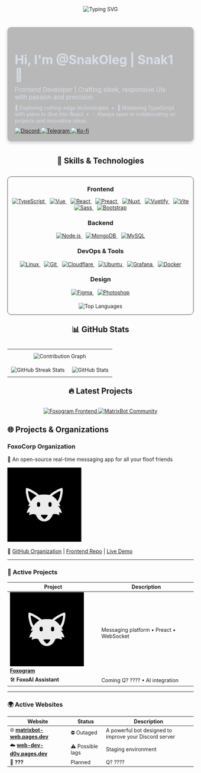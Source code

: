 <!-- Animated Welcome Banner -->
<p align="center">
  <img src="https://readme-typing-svg.demolab.com?font=Jersey+20&size=50&duration=3000&pause=5000&color=F74936&center=true&vCenter=true&random=true&width=435&separator=%3C&lines=Welcome+to+my+profile%3CNice+to+meet+you" alt="Typing SVG" />
</p>

<div style="max-width: 900px; margin: 40px auto; background:rgba(24, 24, 24, 0.30); color: #D8DEE9; border-radius: 10px; padding: 20px; box-shadow: 0 4px 8px rgba(0,0,0,0.2); display: flex; align-items: center;">

  <div style="flex: 1; padding-right: 20px; text-align: left;">
    <h1 style="font-size:2.4em; margin-bottom: 10px;">Hi, I'm <strong>@SnakOleg | Snak1</strong> 👋</h1>
    <p style="font-size:1.2em; margin: 10px 0;">
      Frontend Developer | Crafting sleek, responsive UIs with passion and precision.
    </p>
    <p style="font-size:1em; margin: 10px 0;">
      👀 Exploring cutting-edge technologies &nbsp;&bull;&nbsp; 🌱 Mastering TypeScript with plans to dive into React &nbsp;&bull;&nbsp; 💡 Always open to collaborating on projects and innovative ideas.
    </p>

<!-- Socials Buttons -->
<div>
  <a href="https://discord.com/users/Snak1" target="_blank">
    <img src="https://img.shields.io/badge/Discord-Snak1-7289DA?style=for-the-badge&logo=discord&logoColor=white" alt="Discord">
  </a>
  <a href="https://t.me/The_Nikeri" target="_blank">
    <img src="https://img.shields.io/badge/Telegram-@The__Nikeri-26A5E4?style=for-the-badge&logo=telegram&logoColor=white" alt="Telegram">
  </a>
  <a href="https://ko-fi.com/snakoleg" target="_blank">
    <img src="https://img.shields.io/badge/Buy me a coffee-FF5CA1?style=for-the-badge&logo=ko-fi&logoColor=white" alt="Ko-fi">
  </a>
</div>
</div>
</div>
<!-- Skills Section -->
<h2 align="center">🚀 Skills & Technologies</h2>
<div align="center" style="margin-top: 30px; border: 1px solid #444;border-radius: 10px; max-width: 800px; margin-left: auto; margin-right: auto;">
  <!-- Frontend Skills -->
  <h3 style="margin-bottom: 10px;">Frontend</h3>
  <p>
    <!-- TypeScript -->
    <a href="https://www.typescriptlang.org/" target="_blank" style="margin: 0 5px;">
      <img src="https://go-skill-icons.vercel.app/api/icons?i=ts&theme=dark" alt="TypeScript">
    </a>
    <!-- Vue -->
    <a href="https://vuejs.org/" target="_blank" style="margin: 0 5px;">
      <img src="https://go-skill-icons.vercel.app/api/icons?i=vue&theme=dark" alt="Vue">
    </a>
    <!-- React -->
    <a href="https://reactjs.org/" target="_blank" style="margin: 0 5px;">
      <img src="https://go-skill-icons.vercel.app/api/icons?i=react&theme=dark" alt="React">
    </a>
    <!-- Preact -->
    <a href="https://preactjs.com/" target="_blank" style="margin: 0 5px;">
      <img src="https://go-skill-icons.vercel.app/api/icons?i=preact&theme=dark" alt="Preact">
    </a>
    <!-- Nuxt -->
    <a href="https://nuxtjs.org/" target="_blank" style="margin: 0 5px;">
      <img src="https://go-skill-icons.vercel.app/api/icons?i=nuxt&theme=dark" alt="Nuxt">
    </a>
    <!-- Vuetify -->
    <a href="https://vuetifyjs.com/" target="_blank" style="margin: 0 5px;">
      <img src="https://go-skill-icons.vercel.app/api/icons?i=vuetify&theme=dark" alt="Vuetify">
    </a>
    <!-- Vite -->
    <a href="https://vitejs.dev/" target="_blank" style="margin: 0 5px;">
      <img src="https://go-skill-icons.vercel.app/api/icons?i=vite&theme=dark" alt="Vite">
    </a>
    <!-- Sass -->
    <a href="https://sass-lang.com/" target="_blank" style="margin: 0 5px;">
      <img src="https://go-skill-icons.vercel.app/api/icons?i=sass&theme=dark" alt="Sass">
    </a>
    <!-- Bootstrap -->
    <a href="https://getbootstrap.com/" target="_blank" style="margin: 0 5px;">
      <img src="https://go-skill-icons.vercel.app/api/icons?i=bootstrap&theme=dark" alt="Bootstrap">
    </a>
  </p>
  <!-- Backend Skills -->
  <h3 >Backend</h3>
  <p>
    <!-- Node.js -->
    <a href="https://nodejs.org/" target="_blank" style="margin: 0 5px;">
      <img src="https://go-skill-icons.vercel.app/api/icons?i=nodejs&theme=dark" alt="Node.js">
    </a>
    <!-- MongoDB -->
    <a href="https://www.mongodb.com/" target="_blank" style="margin: 0 5px;">
      <img src="https://go-skill-icons.vercel.app/api/icons?i=mongodb&theme=dark" alt="MongoDB">
    </a>
    <!-- MySQL -->
    <a href="https://www.mysql.com/" target="_blank" style="margin: 0 5px;">
      <img src="https://go-skill-icons.vercel.app/api/icons?i=mysql&theme=dark" alt="MySQL">
    </a>
  </p>
  <!-- DevOps & Tools -->
  <h3 >DevOps & Tools</h3>
  <p>
    <!-- Linux -->
    <a href="https://www.linux.org/" target="_blank" style="margin: 0 5px;">
      <img src="https://go-skill-icons.vercel.app/api/icons?i=linux&theme=dark" alt="Linux">
    </a>
    <!-- Git -->
    <a href="https://git-scm.com/" target="_blank" style="margin: 0 5px;">
      <img src="https://go-skill-icons.vercel.app/api/icons?i=git&theme=dark" alt="Git">
    </a>
    <!-- Cloudflare -->
    <a href="https://www.cloudflare.com/" target="_blank" style="margin: 0 5px;">
      <img src="https://go-skill-icons.vercel.app/api/icons?i=cloudflare&theme=dark" alt="Cloudflare">
    </a>
    <!-- Ubuntu -->
    <a href="https://ubuntu.com/" target="_blank" style="margin: 0 5px;">
      <img src="https://go-skill-icons.vercel.app/api/icons?i=ubuntu&theme=dark" alt="Ubuntu">
    </a>
    <!-- Grafana -->
    <a href="https://grafana.com/" target="_blank" style="margin: 0 5px;">
      <img src="https://go-skill-icons.vercel.app/api/icons?i=grafana&theme=dark" alt="Grafana">
    </a>
    <!-- Docker -->
    <a href="https://www.docker.com/" target="_blank" style="margin: 0 5px;">
      <img src="https://go-skill-icons.vercel.app/api/icons?i=docker&theme=dark" alt="Docker">
    </a>
  </p>
  <!-- Design -->
  <h3 >Design</h3>
  <p>
    <!-- Figma -->
    <a href="https://www.figma.com/" target="_blank" style="margin: 0 5px;">
      <img src="https://go-skill-icons.vercel.app/api/icons?i=figma&theme=dark" alt="Figma">
    </a>
    <a href="https://www.adobe.com/products/photoshop.html" target="_blank" style="margin: 0 5px;">
      <img src="https://go-skill-icons.vercel.app/api/icons?i=photoshop&theme=dark" alt="Photoshop">
    </a> 
  </p>
  
  <!-- Top Languages Stats -->
  <p style="margin-top: 20px;">
    <img src="https://github-readme-stats-peach-beta.vercel.app/api/top-langs/?username=SnakOleg&layout=compact&card_width=700&theme=dracula&count_private=true&include_all_commits=true&border_color=595959&orgs=foxocorp&include_orgs=true" alt="Top Languages">
  </p>
</div>

<!-- GitHub Stats Section -->
<h2 align="center" style="margin-top: 25px; padding-bottom: 15px">📊 GitHub Stats</h2>
<table align="center" style="border-collapse: collapse;">
  <tr>
    <td colspan="2" align="center" style="padding: 10px;">
      <img src="https://github-readme-activity-graph.vercel.app/graph?username=SnakOleg&theme=github-compact&height=450&area=true&border_color=595959" alt="Contribution Graph">
    </td>
  </tr>
  <tr>
    <td align="center" style="padding: 10px;">
      <img src="https://github-readme-streak-stats-phi-dusky.vercel.app/?user=SnakOleg&include_orgs=true&include_all_commits=true&show_icons=true&theme=dracula&&border=595959" alt="GitHub Streak Stats">
    </td>
    <td align="center" style="padding: 10px;">
      <img src="https://github-readme-stats-peach-beta.vercel.app/api?username=SnakOleg&show_icons=true&theme=dracula&count_private=true&include_all_commits=true&border_color=595959" alt="GitHub Stats">
    </td>
  </tr>
</table>

<!-- Latest Projects Section -->
<h2 align="center" style="margin-top: 25px; padding-bottom: 15px">🔥 Latest Projects</h2>
<div align="center">
  <!-- Репозиторий из организации -->
  <a href="https://github.com/foxocorp/foxogram-frontend">
    <img src="https://github-readme-stats-peach-beta.vercel.app/api/pin/?username=foxoCorp&repo=foxogram-frontend&theme=dracula&border_color=595959" alt="Foxogram Frontend">
  </a>
  <!-- Ваш личный репозиторий -->
  <a href="https://github.com/SnakOleg/MatrixBot">
    <img src="https://github-readme-stats-peach-beta.vercel.app/api/pin/?username=foxoCorp&repo=Foxomoji&theme=dracula&border_color=595959" alt="MatrixBot Community">
  </a>
</div>

## 🌐 Projects & Organizations

### FoxoCorp Organization  
🚀 An open-source real-time messaging app for all your floof friends  

![Foxogram Logo](./assets/foxogram.png)  

🔗 [GitHub Organization](https://github.com/foxocorp) | [Frontend Repo](https://github.com/foxocorp/foxogram-frontend) | [Live Demo](https://app.foxogram.su)

---

### 📌 Active Projects

| Project | Description |
|---------|------------|
| ![Foxogram](./assets/foxogram.png) **[Foxogram](https://github.com/foxocorp/foxogram-frontend)** | Messaging platform • Preact • WebSocket |
| 🛠️ **FoxoAI Assistant** | Coming Q? ???? • AI integration |

---

### 🌍 Active Websites

| Website | Status | Description |
|---------|--------|------------|
| 🌐 **[matrixbot-web.pages.dev](https://matrixbot-web.pages.dev)** | ⛔ Outaged | A powerful bot designed to improve your Discord server |
| ☁️ **[web-dev-d0v.pages.dev](https://web-dev-d0v.pages.dev)** | ⚠️ Possible lags | Staging environment |
| 🚀 **???** | Planned | Q? ???? |

